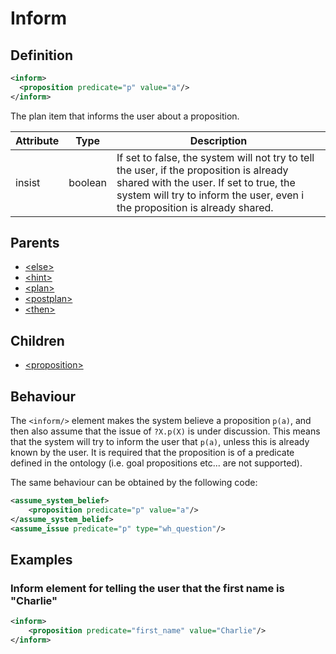 # Inform
## Definition
```xml
<inform>
  <proposition predicate="p" value="a"/>
</inform>
```

The plan item that informs the user about a proposition.


Attribute | Type | Description |
--- | --- | --- |
insist | boolean | If set to false, the system will not try to tell the user, if the proposition is already shared with the user. If set to true, the system will try to inform the user, even i the proposition is already shared.|


## Parents
- [<else\>](/dialog-domain-description-definition/domain/children/if)
- [<hint\>](/dialog-domain-description-definition/domain/children/hint)
- [<plan\>](/dialog-domain-description-definition/domain/children/plan)
- [<postplan\>](/dialog-domain-description-definition/domain/children/postplan)
- [<then\>](/dialog-domain-description-definition/domain/children/if)

## Children
- [<proposition\>](/dialog-domain-description-definition/domain/children/proposition)

## Behaviour
The `<inform/>` element makes the system believe a proposition `p(a)`, and then also assume that the issue of `?X.p(X)` is under discussion. This means that the system will try to inform the user that `p(a)`, unless this is already known by the user. It is required that the proposition is of a predicate defined in the ontology (i.e. goal propositions etc... are not supported).

The same behaviour can be obtained by the following code:
```xml
<assume_system_belief>
    <proposition predicate="p" value="a"/>
</assume_system_belief>
<assume_issue predicate="p" type="wh_question"/>
```


## Examples
### Inform element for telling the user that the first name is "Charlie"

```xml
<inform>
    <proposition predicate="first_name" value="Charlie"/>
</inform>
```
